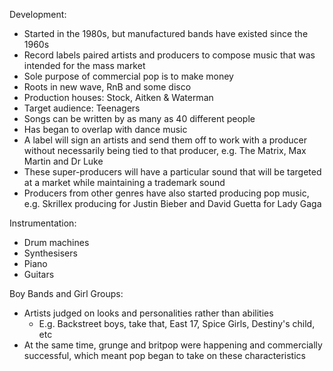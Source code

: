   Development:
-   Started in the 1980s, but manufactured bands have existed since the 1960s
-   Record labels paired artists and producers to compose music that was intended for the mass market
-   Sole purpose of commercial pop is to make money
-   Roots in new wave, RnB and some disco
-   Production houses: Stock, Aitken & Waterman
-   Target audience: Teenagers
-   Songs can be written by as many as 40 different people
-   Has began to overlap with dance music
-   A label will sign an artists and send them off to work with a producer without necessarily being tied to that producer, e.g. The Matrix, Max Martin and Dr Luke
-   These super-producers will have a particular sound that will be targeted at a market while maintaining a trademark sound
-   Producers from other genres have also started producing pop music, e.g. Skrillex producing for Justin Bieber and David Guetta for Lady Gaga

Instrumentation:
-   Drum machines
-   Synthesisers
-   Piano
-   Guitars

Boy Bands and Girl Groups:
-   Artists judged on looks and personalities rather than abilities
	-   E.g. Backstreet boys, take that, East 17, Spice Girls, Destiny's child, etc
-   At the same time, grunge and britpop were happening and commercially successful, which meant pop began to take on these characteristics